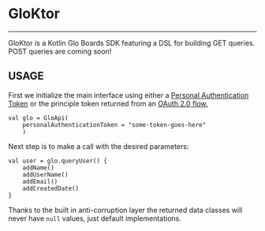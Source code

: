 # GloKtor
----

GloKtor is a Kotlin Glo Boards SDK featuring a DSL for
building GET queries. POST queries are coming soon!

## USAGE

First we initialize the main interface using
either a [Personal Authentication Token](https://support.gitkraken.com/developers/pats/) or the principle token
returned from an [OAuth 2.0 flow.](https://support.gitkraken.com/developers/oauth/)

```
val glo = GloApi(
    personalAuthenticationToken = "some-token-goes-here"
    )
```

Next step is to make a call with the desired parameters:

```
val user = glo.queryUser() {
    addName()
    addUserName()
    addEmail()
    addCreatedDate()
}
```

Thanks to the built in anti-corruption layer the returned data classes will
never have `null` values, just default implementations.